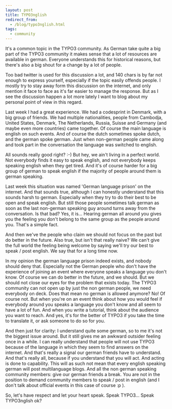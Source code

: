 ```yaml
---
layout: post
title: TYPO3nglish
redirect_from:
  - /blog/typo3nglish.html
tags:
  - community  
---
```


It's a common topic in the TYPO3 community. As German take quite a big part of the TYPO3 community it makes sense that a
lot of resources are available in german. Everyone understands this for historical reasons, but there's also a big shout
for a change by a lot of people.

Too bad twitter is used for this discussion a lot, and 140 chars is by far not enough to express yourself, especially if
the topic easily offends people. I mostly try to stay away form this discussion on the internet, and only mention it
face to face as it's far easier to manage the response. But as I see the discussion happen a lot more lately I want to
blog about my personal point of view in this regard.

Last week I had a great experience. We had a codesprint in Denmark, with a big group of friends. We had multiple
nationalities, people from Cambodja, United States, Denmark, The Netherlands, Russia, Suisse and Germany (and maybe even
more countries) came together. Of course the main language is english on such events. And of course the dutch sometimes
spoke dutch, and the german spoke german. Just when non-german people came along and took part in the conversation the
language was switched to english.

All sounds really good right? :-) But hey, we ain't living in a perfect world. Not everybody finds it easy to speak
english, and not everybody keeps speaking english when they get tired. And it's of course harder for a big group of
german to speak english if the majority of people around them is german speaking.

Last week this situation was named 'German language prison' on the internet. And that sounds true, although I can
honestly understand that this sounds harsh to german. Especially when they try to do their best to be open and speak
english. But still those people sometimes talk german as soon as the last non-german speaking guy around turns away from
the conversation. Is that bad? Yes, it is... Hearing german all around you gives you the feeling you don't belong to the
same group as the people around you. That's a simple fact.

And then we've the people who claim we should not focus on the past but do better in the future. Also true, but isn't
that really naive? We can't give the full world the feeling being welcome by saying we'll try our best to speak / post
english. We say that for a long time now.

In my opinion the german language prison indeed exists, and nobody should deny that. Especially not the German people
who don't have the experience of joining an event where everyone speaks a language you don't know. Of course we can do
better in the future, and we should. But we should not close our eyes for the problem that exists today. The TYPO3
community can not open up by just the non german people, we need everybody on deck. Does that mean no german is allowed
anymore? No! Of course not. But when you're on an event think about how you would feel if everybody around you speaks a
language you don't know and all seem to have a lot of fun. And when you write a tutorial, think about the audience you
want to reach. And yes, it's for the better of TYPO3 if you take the time to translate it, or ask someone to do so for
you.

And then just for clarity: I understand quite some german, so to me it's not the biggest issue around. But it still
gives me an awkward outsider feeling once in a while. I can really understand that people will not use TYPO3 because of
the language in which they seem to find answers on the internet. And that's really a signal our german friends have to
understand. And that's really all, because if you understand that you will act. And acting is done to capability. This
will as such not mean that every english speaking german will post multilanguage blogs. And all the non german speaking
community members: give our german friends a break. You are not in the position to demand community members to speak /
post in english (and I don't talk about official events in this case of course :p ).

So, let's have respect and let your heart speak. Speak TYPO3... Speak TYPO3nglish ok?